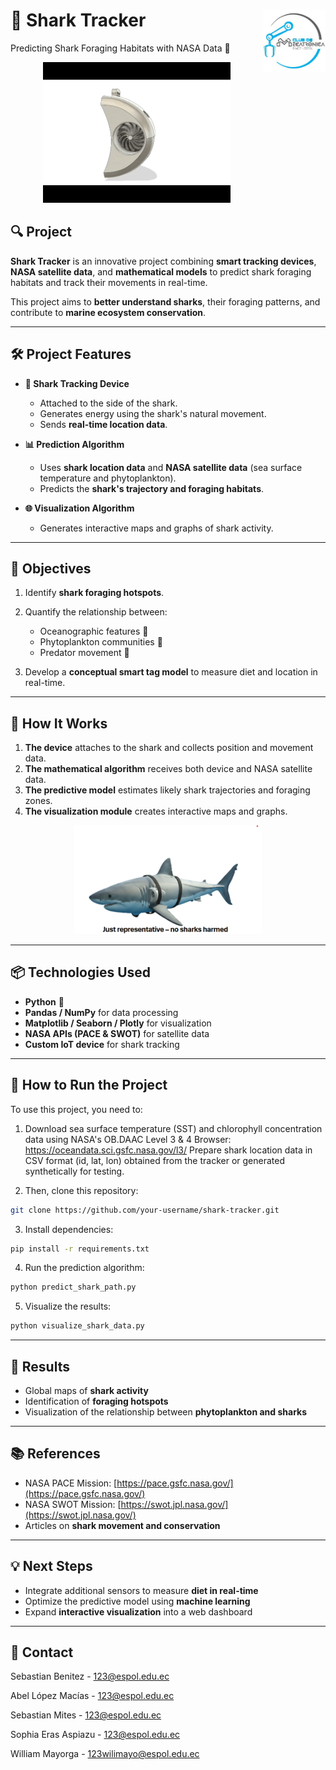# <h1 align="left">🦈 Shark Tracker <img src="images/CDMLogo.png" width="100" height="100" align="right"/> </h1>
Predicting Shark Foraging Habitats with NASA Data 🌊

<div align="center">
  <img src="images/assembly.gif" alt="tracker" width="300"/>
</div>

## 🔍 Project

**Shark Tracker** is an innovative project combining **smart tracking devices**, **NASA satellite data**, and **mathematical models** to predict shark foraging habitats and track their movements in real-time.

This project aims to **better understand sharks**, their foraging patterns, and contribute to **marine ecosystem conservation**.

---

## 🛠 Project Features

* **📡 Shark Tracking Device**

  * Attached to the side of the shark.
  * Generates energy using the shark's natural movement.
  * Sends **real-time location data**.

* **📊 Prediction Algorithm**

  * Uses **shark location data** and **NASA satellite data** (sea surface temperature and phytoplankton).
  * Predicts the **shark's trajectory and foraging habitats**.

* **🌐 Visualization Algorithm**

  * Generates interactive maps and graphs of shark activity.

---

## 🎯 Objectives

1. Identify **shark foraging hotspots**.
2. Quantify the relationship between:

   * Oceanographic features 🌊
   * Phytoplankton communities 🌱
   * Predator movement 🦈
3. Develop a **conceptual smart tag model** to measure diet and location in real-time.

---

## 🧩 How It Works

1. **The device** attaches to the shark and collects position and movement data.
2. **The mathematical algorithm** receives both device and NASA satellite data.
3. **The predictive model** estimates likely shark trajectories and foraging zones.
4. **The visualization module** creates interactive maps and graphs.

<div align="center">
  <img src="images/tacticalShark.png" alt="tacticalShark" width="300"/>
</div>

---

## 📦 Technologies Used

* **Python** 🐍
* **Pandas / NumPy** for data processing
* **Matplotlib / Seaborn / Plotly** for visualization
* **NASA APIs (PACE & SWOT)** for satellite data
* **Custom IoT device** for shark tracking

---

## 🚀 How to Run the Project

To use this project, you need to:

1. Download sea surface temperature (SST) and chlorophyll concentration data using NASA's OB.DAAC Level 3 & 4 Browser: https://oceandata.sci.gsfc.nasa.gov/l3/
Prepare shark location data in CSV format (id, lat, lon) obtained from the tracker or generated synthetically for testing.

2. Then, clone this repository:

```bash
git clone https://github.com/your-username/shark-tracker.git
```

3. Install dependencies:

```bash
pip install -r requirements.txt
```

4. Run the prediction algorithm:

```bash
python predict_shark_path.py
```

5. Visualize the results:

```bash
python visualize_shark_data.py
```

---

## 🌟 Results

* Global maps of **shark activity**
* Identification of **foraging hotspots**
* Visualization of the relationship between **phytoplankton and sharks**

---

## 📚 References

* NASA PACE Mission: [https://pace.gsfc.nasa.gov/](https://pace.gsfc.nasa.gov/)
* NASA SWOT Mission: [https://swot.jpl.nasa.gov/](https://swot.jpl.nasa.gov/)
* Articles on **shark movement and conservation**

---

## 💡 Next Steps

* Integrate additional sensors to measure **diet in real-time**
* Optimize the predictive model using **machine learning**
* Expand **interactive visualization** into a web dashboard

---

## 🦈 Contact
Sebastian Benitez​ - [123@espol.edu.ec](mailto:@espol.edu.ec)

Abel López Macías​ - [123@espol.edu.ec](mailto:@espol.edu.ec)

Sebastian Mites​ - [123@espol.edu.ec](mailto:@espol.edu.ec)

Sophia Eras Aspiazu​ - [123@espol.edu.ec](mailto:@espol.edu.ec)

William Mayorga - [123wilimayo@espol.edu.ec](mailto:wilimayo@espol.edu.ec)
